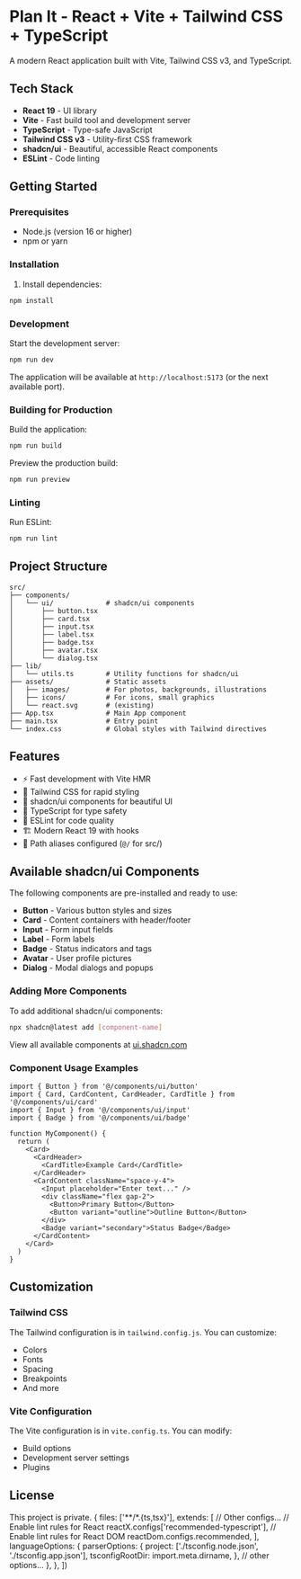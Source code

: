 # Plan It - React + Vite + Tailwind CSS + TypeScript

A modern React application built with Vite, Tailwind CSS v3, and TypeScript.

## Tech Stack

- **React 19** - UI library
- **Vite** - Fast build tool and development server
- **TypeScript** - Type-safe JavaScript
- **Tailwind CSS v3** - Utility-first CSS framework
- **shadcn/ui** - Beautiful, accessible React components
- **ESLint** - Code linting

## Getting Started

### Prerequisites

- Node.js (version 16 or higher)
- npm or yarn

### Installation

1. Install dependencies:
```bash
npm install
```

### Development

Start the development server:
```bash
npm run dev
```

The application will be available at `http://localhost:5173` (or the next available port).

### Building for Production

Build the application:
```bash
npm run build
```

Preview the production build:
```bash
npm run preview
```

### Linting

Run ESLint:
```bash
npm run lint
```

## Project Structure

```
src/
├── components/
│   └── ui/             # shadcn/ui components
│       ├── button.tsx
│       ├── card.tsx
│       ├── input.tsx
│       ├── label.tsx
│       ├── badge.tsx
│       ├── avatar.tsx
│       └── dialog.tsx
├── lib/
│   └── utils.ts        # Utility functions for shadcn/ui
├── assets/             # Static assets
│   ├── images/         # For photos, backgrounds, illustrations
│   ├── icons/          # For icons, small graphics
│   └── react.svg       # (existing)
├── App.tsx             # Main App component
├── main.tsx            # Entry point
└── index.css           # Global styles with Tailwind directives
```

## Features

- ⚡ Fast development with Vite HMR
- 🎨 Tailwind CSS for rapid styling
- 🧩 shadcn/ui components for beautiful UI
- 📝 TypeScript for type safety
- 🔧 ESLint for code quality
- 🏗️ Modern React 19 with hooks
- 📁 Path aliases configured (`@/` for src/)

## Available shadcn/ui Components

The following components are pre-installed and ready to use:

- **Button** - Various button styles and sizes
- **Card** - Content containers with header/footer
- **Input** - Form input fields
- **Label** - Form labels
- **Badge** - Status indicators and tags
- **Avatar** - User profile pictures
- **Dialog** - Modal dialogs and popups

### Adding More Components

To add additional shadcn/ui components:

```bash
npx shadcn@latest add [component-name]
```

View all available components at [ui.shadcn.com](https://ui.shadcn.com/docs/components)

### Component Usage Examples

```tsx
import { Button } from '@/components/ui/button'
import { Card, CardContent, CardHeader, CardTitle } from '@/components/ui/card'
import { Input } from '@/components/ui/input'
import { Badge } from '@/components/ui/badge'

function MyComponent() {
  return (
    <Card>
      <CardHeader>
        <CardTitle>Example Card</CardTitle>
      </CardHeader>
      <CardContent className="space-y-4">
        <Input placeholder="Enter text..." />
        <div className="flex gap-2">
          <Button>Primary Button</Button>
          <Button variant="outline">Outline Button</Button>
        </div>
        <Badge variant="secondary">Status Badge</Badge>
      </CardContent>
    </Card>
  )
}
```

## Customization

### Tailwind CSS

The Tailwind configuration is in `tailwind.config.js`. You can customize:
- Colors
- Fonts
- Spacing
- Breakpoints
- And more

### Vite Configuration

The Vite configuration is in `vite.config.ts`. You can modify:
- Build options
- Development server settings
- Plugins

## License

This project is private.
  {
    files: ['**/*.{ts,tsx}'],
    extends: [
      // Other configs...
      // Enable lint rules for React
      reactX.configs['recommended-typescript'],
      // Enable lint rules for React DOM
      reactDom.configs.recommended,
    ],
    languageOptions: {
      parserOptions: {
        project: ['./tsconfig.node.json', './tsconfig.app.json'],
        tsconfigRootDir: import.meta.dirname,
      },
      // other options...
    },
  },
])
```
